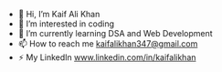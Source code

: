 - 👋 Hi, I’m Kaif Ali Khan
- 👀 I’m interested in coding
- 🌱 I’m currently learning DSA and Web Development
- 📫 How to reach me kaifalikhan347@gmail.com
- ⚡ My LinkedIn www.linkedin.com/in/kaifalikhan

<!---
kawfeee/kawfeee is a ✨ special ✨ repository because its `README.md` (this file) appears on your GitHub profile.
You can click the Preview link to take a look at your changes.
--->
